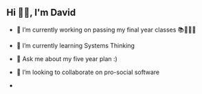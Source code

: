 ## Hi 👋🏽, I'm David

<!--
**DavidABest/DavidABest** is a ✨ _special_ ✨ repository because its `README.md` (this file) appears on your GitHub profile.

Here are some ideas to get you started:

- 🔭 I’m currently working on ... 
- 🌱 I’m currently learning ...
- 👯 I’m looking to collaborate on ...
- 🤔 I’m looking for help with ...
- 💬 Ask me about ...
- 📫 How to reach me: ...
- 😄 Pronouns: ...
- ⚡ Fun fact: ... 
-->


- 🔭 I’m currently working on passing my final year classes 📚📖👨‍💻
- 🌱 I’m currently learning Systems Thinking
- 💬 Ask me about my five year plan :)
- 👯 I’m looking to collaborate on pro-social software

-
